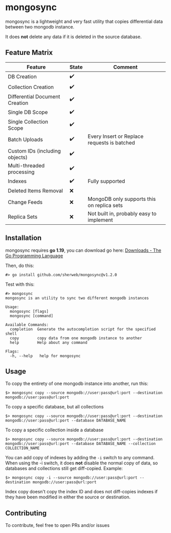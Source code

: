 # mongosync
mongosync is a lightweight and very fast utility that copies differential data between two mongodb instance.

It does **not** delete any data if it is deleted in the source database.

## Feature Matrix
| Feature | State | Comment |
|--|--|--|
| DB Creation | :heavy_check_mark: |
| Collection Creation | :heavy_check_mark: |
| Differential Document Creation | :heavy_check_mark:|
| Single DB Scope | :heavy_check_mark: |
| Single Collection Scope | :heavy_check_mark: |
| Batch Uploads | :heavy_check_mark: | Every Insert or Replace requests is batched |
| Custom IDs (including objects) | :heavy_check_mark: |
| Multi-threaded processing | :heavy_check_mark: |
| Indexes | :heavy_check_mark: | Fully supported |
| Deleted Items Removal | :x: |
| Change Feeds | :x: | MongoDB only supports this on replica sets |
| Replica Sets | :x: | Not built in, probably easy to implement |

## Installation 

mongosync requires **go 1.19**, you can download go here: [Downloads - The Go Programming Language](https://go.dev/dl/)

Then, do this:

    #> go install github.com/sherweb/mongosync@v1.2.0

Test with this:

    #> mongosync
    mongosync is an utility to sync two different mongodb instances

    Usage:
      mongosync [flags]
      mongosync [command]
    
    Available Commands:
      completion  Generate the autocompletion script for the specified shell
      copy        copy data from one mongodb instance to another
      help        Help about any command
    
    Flags:
      -h, --help   help for mongosync

## Usage

To copy the entirety of one mongodb instance into another, run this:

    $> mongosync copy --source mongodb://user:pass@url:port --destination mongodb://user:pass@url:port

To copy a specific database, but all collections

    $> mongosync copy --source mongodb://user:pass@url:port --destination mongodb://user:pass@url:port --database DATABASE_NAME

To copy a specific collection inside a database

    $> mongosync copy --source mongodb://user:pass@url:port --destination mongodb://user:pass@url:port --database DATABASE_NAME --collection COLLECTION_NAME

You can add copy of indexes by adding the `-i` switch to any command. When using the -i switch, it does **not** disable the normal copy of data, so databases and collections still get diff-copied. Example:

    $> mongosync copy -i --source mongodb://user:pass@url:port --destination mongodb://user:pass@url:port

Index copy doesn't copy the index ID and does not diff-copies indexes if they have been modified in either the source or destination.

## Contributing

To contribute, feel free to open PRs and/or issues
